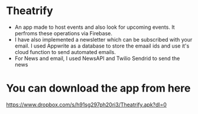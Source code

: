 # Theatrify

 - An app made to host events and also look for upcoming events. It perfroms these operations via Firebase.
 - I have also implemented a newsletter which can be subscribed with your email. I used Appwrite as a database to store the emaail ids and use it's cloud function      to send automated emails. 
 - For News and email, I used NewsAPI and Twilio Sendrid to send the news

# You can download the app from here
  https://www.dropbox.com/s/h91sg297ph20ri3/Theatrify.apk?dl=0

